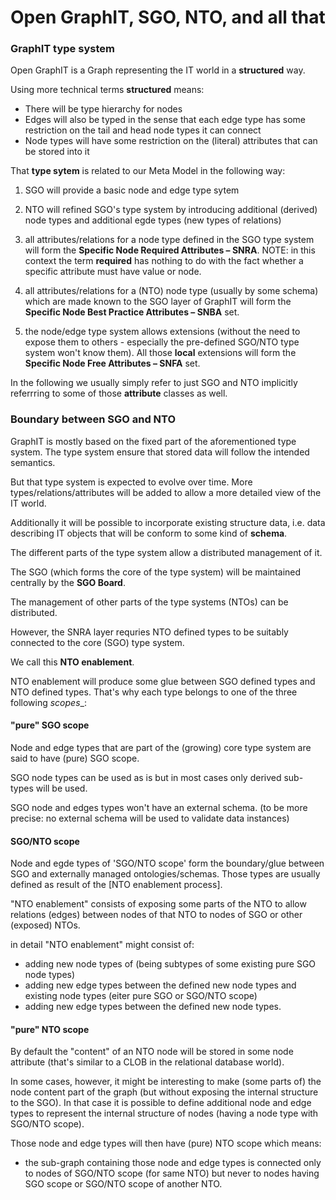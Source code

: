 Open GraphIT, SGO, NTO, and all that
====

### GraphIT type system

Open GraphIT is a Graph representing the IT world in a __structured__ way.

Using more technical terms __structured__ means:

* There will be type hierarchy for nodes
* Edges will also be typed in the sense that each edge type has some restriction on the tail and head node types it can connect
* Node types will have some restriction on the (literal) attributes that can be stored into it

That __type sytem__ is related to our Meta Model in the following way:

1. SGO will provide a basic node and edge type sytem 

2. NTO will refined SGO's type system by introducing additional (derived) node types and additional egde types (new types of relations)

3. all attributes/relations for a node type defined in the SGO type system will form the **Specific Node Required Attributes – SNRA**. NOTE: in this context the term __required__ has nothing to do with the fact whether a specific attribute must have value or node. 

4. all attributes/relations for a (NTO) node type (usually by some schema) which are made known to the SGO layer of GraphIT will form the **Specific Node Best Practice Attributes – SNBA** set.

5. the node/edge type system allows extensions (without the need to expose them to others - especially the pre-defined SGO/NTO type system won't know them). All those __local__ extensions will form the **Specific Node Free Attributes – SNFA** set.

In the following we usually simply refer to just SGO and NTO implicitly referrring to some of those __attribute__ classes as well.
 
### Boundary between SGO and NTO

GraphIT is mostly based on the fixed part of the aforementioned type system. The type system ensure that stored data will follow the intended semantics.

But that type system is expected to evolve over time. More types/relations/attributes will be added to allow a more detailed view of the IT world.

Additionally it will be possible to incorporate existing structure data, i.e. data describing IT objects that will be conform to some kind of __schema__.

The different parts of the type system allow a distributed management of it.

The SGO (which forms the core of the type system) will be maintained centrally by the __SGO Board__.

The management of other parts of the type systems (NTOs) can be distributed.

However, the SNRA layer requries NTO defined types to be suitably connected to the core (SGO) type system. 

We call this **NTO enablement**. 

NTO enablement will produce some glue between SGO defined types and NTO defined types. That's why each type belongs to one of the three following _scopes__:

#### "pure" SGO scope

Node and edge types that are part of the (growing) core type system are said to have (pure) SGO scope.

SGO node types can be used as is but in most cases only derived sub-types will be used.

SGO node and edges types won't have an external schema. (to be more precise: no external schema will be used to validate data instances)


#### SGO/NTO scope

Node and egde types of 'SGO/NTO scope' form the boundary/glue between SGO and externally managed ontologies/schemas. Those types are usually defined as result of the [NTO enablement process].

"NTO enablement" consists of exposing some parts of the NTO to allow relations (edges) between nodes of that NTO to nodes of SGO or other (exposed) NTOs.

in detail "NTO enablement" might consist of:
+ adding new node types of (being subtypes of some existing pure SGO node types)
+ adding new edge types between the defined new node types and existing node types (eiter pure SGO or SGO/NTO scope)
+ adding new edge types between the defined new node types.


#### "pure" NTO scope

By default the "content" of an NTO node will be stored in some node attribute (that's similar to a CLOB in the relational database world).

In some cases, however, it might be interesting to make (some parts of) the node content part of the graph (but without exposing the internal structure to the SGO).
In that case it is possible to define additional node and edge types to represent the internal structure of nodes (having a node type with SGO/NTO scope). 

Those node and edge types will then have (pure) NTO scope which means:
+ the sub-graph containing those node and edge types is connected only to nodes of SGO/NTO scope (for same NTO) but never to nodes having SGO scope or SGO/NTO scope of another NTO.


